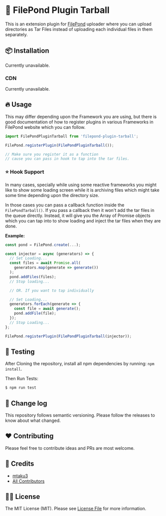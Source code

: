 # :gift: FilePond Plugin Tarball

This is an extension plugin for [FilePond](https://pqina.nl/filepond/) uploader where you can upload directories as Tar Files instead of uploading each individual files in them separately.

## :package: Installation

Currently unavailable.

### CDN

Currently unavailable.

## :fire: Usage

This may differ depending upon the Framework you are using, but there is good documentation of how to register plugins in various Frameworks in FilePond website which you can follow.

```js
import FilePondPluginTarball from 'filepond-plugin-tarball';

FilePond.registerPlugin(FilePondPluginTarball());

// Make sure you register it as a function
// cause you can pass in hook to tap into the tar files.
```

### :star: Hook Support

In many cases, specially while using some reactive frameworks you might like to show some loading screen while it is archiving files which might take some time depending upon the directory size.

In those cases you can pass a callback function inside the `FilePondTarball()`. If you pass a callback then it won't add the tar files in the queue directly. Instead, it will give you the Array of Promise objects which you can tap into to show loading and inject the tar files when they are done.

**Example:**
```js
const pond = FilePond.create(...);

const injector = async (generators) => {
  // Set Loading...
  const files = await Promise.all(
    generators.map(generate => generate())
  );
  pond.addFiles(files);
  // Stop loading...

  // OR. If you want to tap individually

  // Set Loading...
  generators.forEach(generate => {
    const file = await generate();
    pond.addFile(file);
  });
  // Stop Loading...
};

FilePond.registerPlugin(FilePondPluginTarball(injector));
```

## :microscope: Testing

After Cloning the repository, install all npm dependencies by running: `npm install`.

Then Run Tests:

```bash
$ npm run test
```

## :date: Change log

This repository follows semantic versioning. Please follow the releases to know about what changed.

## :heart: Contributing

Please feel free to contribute ideas and PRs are most welcome.

## :crown: Credits

- [mtaku3][link-author]
- [All Contributors][link-contributors]

## :policeman: License

The MIT License (MIT). Please see [License File](LICENSE) for more information.

[link-author]: https://mtaku3.com
[link-contributors]: ../../contributors
